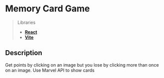 # Memory Card Game


> Libraries
> - **[React](https://react.dev)**
> - **[Vite](https://vitejs.dev)**



## Description 
Get points by clicking on an image but you lose by clicking more than once on an image.
Use Marvel API to show cards
